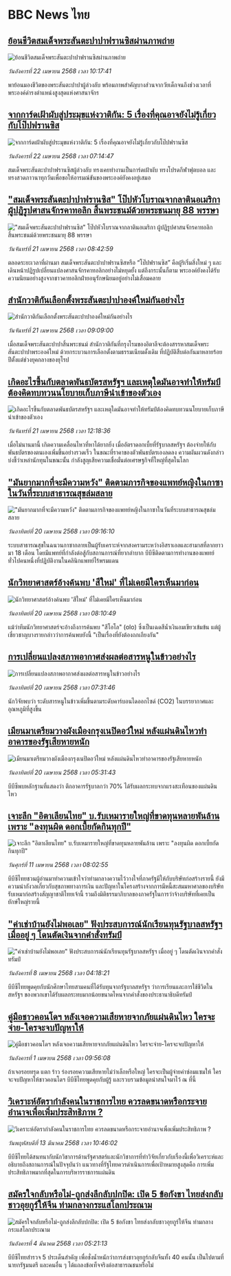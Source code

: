 # BBC News ไทย## [ย้อนชีวิตสมเด็จพระสันตะปาปาฟรานซิสผ่านภาพถ่าย ](https://www.bbc.com/thai/articles/c9djv44y9gwo?at_campaign=githubrss)![ย้อนชีวิตสมเด็จพระสันตะปาปาฟรานซิสผ่านภาพถ่าย ](https://ichef.bbci.co.uk/ace/standard/240/cpsprodpb/f09b/live/de2500b0-f451-11ef-9e61-71ee71f26eb1.jpg)_วันอังคารที่ 22 เมษายน 2568 เวลา 10:17:41_พาย้อนมองชีวิตของพระสันตะปาปาผู้ล่วงลับ พร้อมภาพสำคัญบางส่วนจากวัยเด็กจนถึงช่วงเวลาที่พระองค์ดำรงตำแหน่งสูงสุดแห่งศาสนาจักร## [จากการ์ดเฝ้าผับสู่ประมุขแห่งวาติกัน: 5 เรื่องที่คุณอาจยังไม่รู้เกี่ยวกับโป๊ปฟรานซิส](https://www.bbc.com/thai/articles/cz95vq0z42lo?at_campaign=githubrss)![จากการ์ดเฝ้าผับสู่ประมุขแห่งวาติกัน: 5 เรื่องที่คุณอาจยังไม่รู้เกี่ยวกับโป๊ปฟรานซิส](https://ichef.bbci.co.uk/ace/standard/240/cpsprodpb/055d/live/5dff3bc0-1eb4-11f0-9d4d-4370edfa48ef.jpg)_วันอังคารที่ 22 เมษายน 2568 เวลา 07:14:47_สมเด็จพระสันตะปาปาฟรานซิสผู้ล่วงลับ ทรงเคยทำงานเป็นการ์ดเฝ้าผับ ทรงโปรดกีฬาฟุตบอล และทรงสวดภาวนาทุกวันเพื่อขอให้อารมณ์ขันของพระองค์ยังคงอยู่เสมอ## ["สมเด็จพระสันตะปาปาฟรานซิส" โป๊ปหัวโบราณจากลาตินอเมริกา ผู้ปฏิรูปศาสนจักรคาทอลิก สิ้นพระชนม์ด้วยพระชนมายุ 88 พรรษา](https://www.bbc.com/thai/articles/creq28vpxw1o?at_campaign=githubrss)!["สมเด็จพระสันตะปาปาฟรานซิส" โป๊ปหัวโบราณจากลาตินอเมริกา ผู้ปฏิรูปศาสนจักรคาทอลิก สิ้นพระชนม์ด้วยพระชนมายุ 88 พรรษา](https://ichef.bbci.co.uk/ace/standard/240/cpsprodpb/d9fa/live/f8733b70-0169-11ef-ace9-c32cabe449f0.jpg)_วันจันทร์ที่ 21 เมษายน 2568 เวลา 08:42:59_ตลอดระยะเวลาที่ผ่านมา สมเด็จพระสันตะปาปาฟรานซิสหรือ “โป๊ปฟรานซิส” คือผู้ริเริ่มสิ่งใหม่ ๆ และเดินหน้าปฏิรูปเปลี่ยนแปลงศาสนจักรคาทอลิกอย่างไม่หยุดยั้ง แต่ถึงกระนั้นก็ตาม พระองค์ยังคงได้รับความนิยมอย่างสูงจากชาวคาทอลิกฝ่ายอนุรักษนิยมอยู่อย่างไม่เสื่อมคลาย## [สำนักวาติกันเลือกตั้งพระสันตะปาปาองค์ใหม่กันอย่างไร](https://www.bbc.com/thai/articles/cz79yer2grro?at_campaign=githubrss)![สำนักวาติกันเลือกตั้งพระสันตะปาปาองค์ใหม่กันอย่างไร](https://ichef.bbci.co.uk/ace/standard/240/cpsprodpb/72d8/live/20945ec0-1e8a-11f0-b1b3-7358f8d35a35.jpg)_วันจันทร์ที่ 21 เมษายน 2568 เวลา 09:09:00_เมื่อสมเด็จพระสันตะปาปาสิ้นพระชนม์ สำนักวาติกันที่กรุงโรมของอิตาลีจะต้องสรรหาสมเด็จพระสันตะปาปาพระองค์ใหม่ ด้วยกระบวนการเลือกตั้งตามธรรมเนียมดั้งเดิม ที่ปฏิบัติสืบต่อกันมาหลายร้อยปีตั้งแต่ช่วงยุคกลางของยุโรป## [เกิดอะไรขึ้นกับตลาดพันธบัตรสหรัฐฯ  และเหตุใดมันอาจทำให้ทรัมป์ต้องคิดทบทวนนโยบายเก็บภาษีนำเข้าของตัวเอง](https://www.bbc.com/thai/articles/c2lzgn4zl98o?at_campaign=githubrss)![เกิดอะไรขึ้นกับตลาดพันธบัตรสหรัฐฯ  และเหตุใดมันอาจทำให้ทรัมป์ต้องคิดทบทวนนโยบายเก็บภาษีนำเข้าของตัวเอง](https://ichef.bbci.co.uk/ace/standard/240/cpsprodpb/8e35/live/0835d130-1a3c-11f0-a020-db6d78ff6ddb.jpg)_วันจันทร์ที่ 21 เมษายน 2568 เวลา 12:18:36_เมื่อไม่นานมานี้ เกิดความเคลื่อนไหวที่หาได้ยากยิ่ง เมื่ออัตราดอกเบี้ยที่รัฐบาลสหรัฐฯ ต้องจ่ายให้กับพันธบัตรของตนเองเพิ่มขึ้นอย่างรวดเร็ว ในขณะที่ราคาของตัวพันธบัตรเองลดลง
ความผันผวนดังกล่าวบ่งชี้ว่าเหล่านักทุนในขณะนั้น กำลังสูญเสียความเชื่อมั่นต่อเศรษฐกิจที่ใหญ่ที่สุดในโลก## ["มันยากมากที่จะมีความหวัง" ติดตามภารกิจของแพทย์หญิงในกาซาในวันที่ระบบสาธารณสุขล่มสลาย](https://www.bbc.com/thai/articles/cn0w9gjp6z6o?at_campaign=githubrss)!["มันยากมากที่จะมีความหวัง" ติดตามภารกิจของแพทย์หญิงในกาซาในวันที่ระบบสาธารณสุขล่มสลาย](https://ichef.bbci.co.uk/ace/standard/240/cpsprodpb/da99/live/95135390-1da0-11f0-b1b3-7358f8d35a35.jpg)_วันอาทิตย์ที่ 20 เมษายน 2568 เวลา 09:16:10_ระบบสาธารณสุขในฉนวนกาซากลายเป็นผู้รับเคราะห์จากสงครามระหว่างอิสราเอลและฮามาสที่ลากยาวมา 18 เดือน โดยมีแพทย์ที่กำลังต่อสู้กับสถานการณ์ที่ยากลำบาก บีบีซีติดตามการทำงานของแพทย์ทั่วไปคนหนึ่งที่ปฏิบัติงานในคลินิกแพทย์ไร้พรมแดน## [นักวิทยาศาสตร์อ้างค้นพบ 'สีใหม่' ที่ไม่เคยมีใครเห็นมาก่อน](https://www.bbc.com/thai/articles/cr4nddk1nd3o?at_campaign=githubrss)![นักวิทยาศาสตร์อ้างค้นพบ 'สีใหม่' ที่ไม่เคยมีใครเห็นมาก่อน](https://ichef.bbci.co.uk/ace/standard/240/cpsprodpb/16ea/live/edda3260-1d04-11f0-b379-817a4ad4e9d8.jpg)_วันอาทิตย์ที่ 20 เมษายน 2568 เวลา 08:10:49_แม้ว่าทีมนักวิทยาศาสตร์จะอ้างถึงการค้นพบ "สีโอโล" (olo) ซึ่งเป็นเฉดสีน้ำเงินอมเขียวเข้มข้น แต่ผู้เชี่ยวชาญบางรายกล่าวว่าการค้นพบยังนี้ "เป็นเรื่องที่ยังต้องถกเถียงกัน"## [การเปลี่ยนแปลงสภาพอากาศส่งผลต่อสารหนูในข้าวอย่างไร](https://www.bbc.com/thai/articles/cn80eegn512o?at_campaign=githubrss)![การเปลี่ยนแปลงสภาพอากาศส่งผลต่อสารหนูในข้าวอย่างไร](https://ichef.bbci.co.uk/ace/standard/240/cpsprodpb/60d8/live/788d5950-1db9-11f0-b265-abe347419ae3.jpg)_วันอาทิตย์ที่ 20 เมษายน 2568 เวลา 07:31:46_นักวิจัยพบว่า ระดับสารหนูในข้าวเพิ่มขึ้นตามระดับคาร์บอนไดออกไซด์ (CO2) ในบรรยากาศและอุณหภูมิที่สูงขึ้น## [เมียนมาเตรียมวางผังเมืองกรุงเนปิดอว์ใหม่ หลังแผ่นดินไหวทำอาคารของรัฐเสียหายหนัก ](https://www.bbc.com/thai/articles/cj0z17l09pro?at_campaign=githubrss)![เมียนมาเตรียมวางผังเมืองกรุงเนปิดอว์ใหม่ หลังแผ่นดินไหวทำอาคารของรัฐเสียหายหนัก ](https://ichef.bbci.co.uk/ace/standard/240/cpsprodpb/ef74/live/c85ca880-1d20-11f0-b700-f1f963c8c095.jpg)_วันอาทิตย์ที่ 20 เมษายน 2568 เวลา 05:31:43_บีบีซีพบหลักฐานที่แสดงว่า ตึกอาคารรัฐบาลกว่า 70% ได้รับผลกระทบจากแรงสะเทือนของแผ่นดินไหว## [เจาะลึก "อิตาเลียนไทย" บ.รับเหมารายใหญ่ที่ขาดทุนหลายพันล้าน เพราะ "ลงทุนผิด ดอกเบี้ยกัดกินทุกปี"](https://www.bbc.com/thai/articles/cvgppjnr238o?at_campaign=githubrss)![เจาะลึก "อิตาเลียนไทย" บ.รับเหมารายใหญ่ที่ขาดทุนหลายพันล้าน เพราะ "ลงทุนผิด ดอกเบี้ยกัดกินทุกปี"](https://ichef.bbci.co.uk/ace/standard/240/cpsprodpb/15d4/live/189dd5a0-15e0-11f0-a455-cf1d5f751d2f.jpg)_วันศุกร์ที่ 11 เมษายน 2568 เวลา 08:02:55_บีบีซีไทยชวนผู้อ่านมาทำความเข้าใจว่าท่ามกลางความไว้วางใจที่ภาครัฐมีให้กับบริษัทก่อสร้างรายนี้ ยังมีความน่ากังวลเกี่ยวกับสุขภาพทางการเงิน และปัญหาในโครงสร้างจากการมีหนี้สะสมมหาศาลของบริษัทรับเหมาก่อสร้างสัญญาชาติไทยเจ้านี้ รวมถึงมิติธรรมาภิบาลของภาครัฐในการว่าจ้างบริษัทที่เคยเป็นยักษ์ใหญ่รายนี้## ["ค่าเช่าบ้านยังไม่พอเลย" ฟังประสบการณ์นักเรียนทุนรัฐบาลสหรัฐฯ เมื่ออยู่ ๆ โดนตัดเงินจากคำสั่งทรัมป์](https://www.bbc.com/thai/articles/cewkjr8yny8o?at_campaign=githubrss)!["ค่าเช่าบ้านยังไม่พอเลย" ฟังประสบการณ์นักเรียนทุนรัฐบาลสหรัฐฯ เมื่ออยู่ ๆ โดนตัดเงินจากคำสั่งทรัมป์](https://ichef.bbci.co.uk/ace/standard/240/cpsprodpb/8497/live/99a530e0-066c-11f0-88b7-5556e7b55c5e.jpg)_วันอังคารที่ 8 เมษายน 2568 เวลา 04:18:21_บีบีซีไทยพูดคุยกับนักศึกษาไทยสามคนที่ได้รับทุนจากรัฐบาลสหรัฐฯ ว่าการเรียนและการใช้ชีวิตในสหรัฐฯ ของพวกเขาได้รับผลกระทบมากน้อยขนาดไหนจากคำสั่งของประธานาธิบดีทรัมป์## [คู่มือชาวคอนโดฯ หลังเจอความเสียหายจากภัยแผ่นดินไหว ใครจะจ่าย-ใครจะจบปัญหาให้](https://www.bbc.com/thai/articles/c807rxp8lxpo?at_campaign=githubrss)![คู่มือชาวคอนโดฯ หลังเจอความเสียหายจากภัยแผ่นดินไหว ใครจะจ่าย-ใครจะจบปัญหาให้](https://ichef.bbci.co.uk/ace/standard/240/cpsprodpb/3cdd/live/100dc880-0edf-11f0-b234-07dc7691c360.jpg)_วันอังคารที่ 1 เมษายน 2568 เวลา 09:56:08_ถ้าเจอรอยทรุด แตก ร้าว ร่องรอยความเสียหายไม่ว่าเล็กหรือใหญ่ ใครจะเป็นผู้จ่ายค่าซ่อมแซมให้ ใครจะจบปัญหาให้ชาวคอนโดฯ บีบีซีไทยพูดคุยกับผู้รู้ และรวบรวมข้อมูลน่าสนใจมาไว้ ณ ที่นี้## [วิเคราะห์อัตรากำลังคนในราชการไทย ควรลดขนาดหรือกระจายอำนาจเพื่อเพิ่มประสิทธิภาพ ?](https://www.bbc.com/thai/articles/cy87y5j2jlyo?at_campaign=githubrss)![วิเคราะห์อัตรากำลังคนในราชการไทย ควรลดขนาดหรือกระจายอำนาจเพื่อเพิ่มประสิทธิภาพ ?](https://ichef.bbci.co.uk/ace/standard/240/cpsprodpb/c537/live/2f428220-ffeb-11ef-89b8-6f8a578323da.jpg)_วันพฤหัสบดีที่ 13 มีนาคม 2568 เวลา 10:46:02_บีบีซีไทยได้สนทนากับนักวิชาการด้านรัฐศาสตร์และนักวิชาการที่ทำวิจัยเกี่ยวกับเรื่องนี้เพื่อวิเคราะห์และอธิบายถึงสถานการณ์ในปัจจุบันว่า แนวทางที่รัฐไทยควรดำเนินการเพื่อเป้าหมายสูงสุดคือ การเพิ่มประสิทธิภาพมากที่สุดในการบริหารราชการแผ่นดิน## [สมัครใจกลับหรือไม่-ถูกส่งลึกลับปกปิด: เปิด 5 ข้อกังขา ไทยส่งกลับชาวอุยกูร์ให้จีน ท่ามกลางกระแสโลกประณาม](https://www.bbc.com/thai/articles/cj677j4r6jno?at_campaign=githubrss)![สมัครใจกลับหรือไม่-ถูกส่งลึกลับปกปิด: เปิด 5 ข้อกังขา ไทยส่งกลับชาวอุยกูร์ให้จีน ท่ามกลางกระแสโลกประณาม](https://ichef.bbci.co.uk/ace/standard/240/cpsprodpb/b503/live/bfb85050-f5c3-11ef-97ab-abb74cabf06c.jpg)_วันอังคารที่ 4 มีนาคม 2568 เวลา 05:21:13_บีบีซีไทยสำรวจ 5 ประเด็นสำคัญ เพื่อชั่งน้ำหนักว่าการส่งชาวอุยกูร์กลับจีนทั้ง 40 คนนั้น เป็นไปตามที่นายกรัฐมนตรี และคนอื่น ๆ ได้แถลงข้อเท็จจริงต่อสาธารณชนหรือไม่